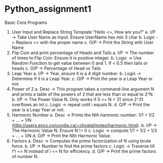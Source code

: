 # Python_assignment1
Basic Core Programs
1. User Input and Replace String Template “Hello <<UserName>>, How are you?”
a. I/P -> Take User Name as Input. Ensure UserName has min 3 char
b. Logic -> Replace <<UserName>> with the proper name
c. O/P -> Print the String with User Name
2. Flip Coin and print percentage of Heads and Tails
a. I/P -> The number of times to Flip Coin. Ensure it is positive integer. b. Logic ->
Use Random Function to get value between 0 and 1. If < 0.5 then tails or heads
c. O/P -> Percentage of Head vs Tails
3. Leap Year
a. I/P -> Year, ensure it is a 4 digit number.
b. Logic -> Determine if it is a Leap Year.
c. O/P -> Print the year is a Leap Year or not.
4. Power of 2
a. Desc -> This program takes a command-line argument N and prints a table of the
powers of 2 that are less than or equal to 2^N.
b. I/P -> The Power Value N. Only works if 0 <= N < 31 since 2^31 overflows an int
c. Logic -> repeat until i equals N.
d. O/P -> Print the year is a Leap Year or not.
5. Harmonic Number
a. Desc -> Prints the Nth harmonic number: 1/1 + 1/2 + ... + 1/N
(http://users.encs.concordia.ca/~chvatal/notes/harmonic.html).
b. I/P -> The Harmonic Value N. Ensure N != 0
c. Logic -> compute 1/1 + 1/2 + 1/3 + ... + 1/N
d. O/P -> Print the Nth Harmonic Value.
6. Factors
a. Desc -> Computes the prime factorization of N using brute force.
b. I/P -> Number to find the prime factors
c. Logic -> Traverse till i*i <= N instead of i <= N for efficiency.
d. O/P -> Print the prime factors of number N.
